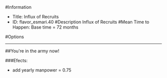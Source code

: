 #Information
 - Title: Influx of Recruits
 - ID: flavor_esmari.40
#Description
Influx of Recruits
#Mean Time to Happen:
Base time = 72 months

#Options

___
##You're in the army now!

###Efects:<ul><li>add yearly manpower = 0.75</li></ul>

